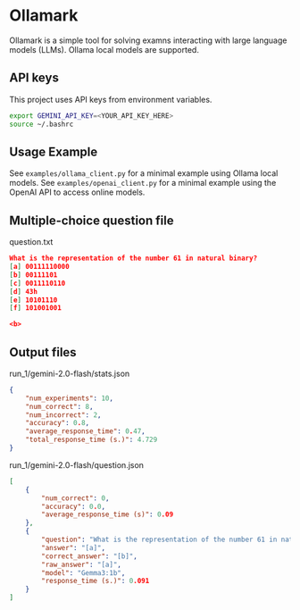 # Ollamark
Ollamark is a simple tool for solving examns interacting with large language models (LLMs).
Ollama local models are supported.

## API keys
This project uses API keys from environment variables.

```bash
export GEMINI_API_KEY=<YOUR_API_KEY_HERE>
source ~/.bashrc
```

## Usage Example

See `examples/ollama_client.py` for a minimal example using Ollama local models.
See `examples/openai_client.py` for a minimal example using the OpenAI API to access online models.

## Multiple-choice question file

question.txt

```json
What is the representation of the number 61 in natural binary?
[a] 00111110000  
[b] 00111101  
[c] 0011110110  
[d] 43h  
[e] 10101110  
[f] 101001001  

<b> 
```

## Output files

run_1/gemini-2.0-flash/stats.json

```json
{
    "num_experiments": 10,
    "num_correct": 8,
    "num_incorrect": 2,
    "accuracy": 0.8,
    "average_response_time": 0.47,
    "total_response_time (s.)": 4.729
}
```

run_1/gemini-2.0-flash/question.json

```json
[
    {
        "num_correct": 0,
        "accuracy": 0.0,
        "average_response_time (s)": 0.09
    },
    {
        "question": "What is the representation of the number 61 in natural binary? \n[a] 00111110000\n[b] 00111101\n[c] 0011110110\n[d] 43h\n[e] 10101110\n[f] 101001001",
        "answer": "[a]",
        "correct_answer": "[b]",
        "raw_answer": "[a]",
        "model": "Gemma3:1b",
        "response_time (s.)": 0.091
    }
]
```